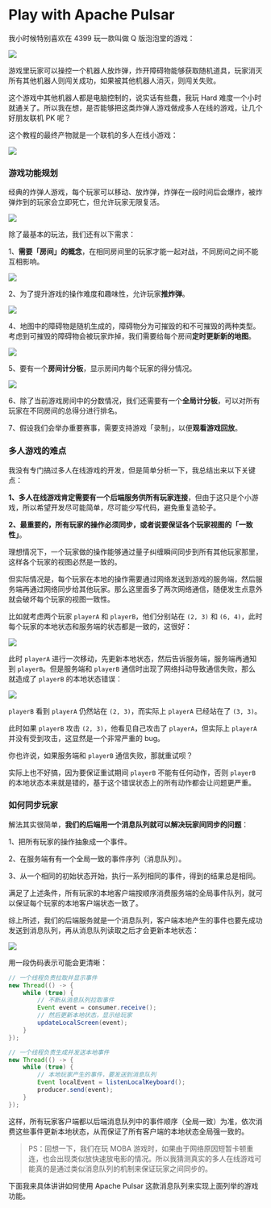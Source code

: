 # Play with Apache Pulsar

我小时候特别喜欢在 4399 玩一款叫做 Q 版泡泡堂的游戏：

![](./images/0.jpg)

游戏里玩家可以操控一个机器人放炸弹，炸开障碍物能够获取随机道具，玩家消灭所有其他机器人则闯关成功，如果被其他机器人消灭，则闯关失败。

这个游戏中其他机器人都是电脑控制的，说实话有些蠢，我玩 Hard 难度一个小时就通关了。所以我在想，是否能够把这类炸弹人游戏做成多人在线的游戏，让几个好朋友联机 PK 呢？

这个教程的最终产物就是一个联机的多人在线小游戏：

![](./images/preview.jpg)

### 游戏功能规划

经典的炸弹人游戏，每个玩家可以移动、放炸弹，炸弹在一段时间后会爆炸，被炸弹炸到的玩家会立即死亡，但允许玩家无限复活。

![](./images/revive.gif)

除了最基本的玩法，我们还有以下需求：

1、**需要「房间」的概念**，在相同房间里的玩家才能一起对战，不同房间之间不能互相影响。

![](./images/roomname.jpg)

2、为了提升游戏的操作难度和趣味性，允许玩家**推炸弹**。

![](./images/pushbomb.gif)

4、地图中的障碍物是随机生成的，障碍物分为可摧毁的和不可摧毁的两种类型。考虑到可摧毁的障碍物会被玩家炸掉，我们需要给每个房间**定时更新新的地图**。

![](./images/mapupdate.gif)

5、要有一个**房间计分板**，显示房间内每个玩家的得分情况。

![](./images/scoreboard.jpg)

6、除了当前游戏房间中的分数情况，我们还需要有一个**全局计分板**，可以对所有玩家在不同房间的总得分进行排名。

7、假设我们会举办重要赛事，需要支持游戏「录制」，以便**观看游戏回放**。

### 多人游戏的难点

我没有专门搞过多人在线游戏的开发，但是简单分析一下，我总结出来以下关键点：

**1、多人在线游戏肯定需要有一个后端服务供所有玩家连接**，但由于这只是个小游戏，所以希望开发尽可能简单，尽可能少写代码，避免重复造轮子。

**2、最重要的，所有玩家的操作必须同步，或者说要保证各个玩家视图的「一致性」**。

理想情况下，一个玩家做的操作能够通过量子纠缠瞬间同步到所有其他玩家那里，这样各个玩家的视图必然是一致的。

但实际情况是，每个玩家在本地的操作需要通过网络发送到游戏的服务端，然后服务端再通过网络同步给其他玩家。那么这里面多了两次网络通信，随便发生点意外就会破坏每个玩家的视图一致性。

比如就考虑两个玩家 `playerA` 和 `playerB`，他们分别站在 `(2, 3)` 和 `(6, 4)`，此时每个玩家的本地状态和服务端的状态都是一致的，这很好：

![](./images/1.jpeg)

此时 `playerA` 进行一次移动，先更新本地状态，然后告诉服务端，服务端再通知到 `playerB`。但是服务端和 `playerB` 通信时出现了网络抖动导致通信失败，那么就造成了 `playerB` 的本地状态错误：

![](./images/2.jpeg)

`playerB` 看到 `playerA` 仍然站在 `(2, 3)`，而实际上 `playerA` 已经站在了 `(3, 3)`。

此时如果 `playerB` 攻击 `(2, 3)`，他看见自己攻击了 `playerA`，但实际上 `playerA` 并没有受到攻击，这显然是一个非常严重的 bug。

你也许说，如果服务端和 `playerB` 通信失败，那就重试呗？

实际上也不好搞，因为要保证重试期间 `playerB` 不能有任何动作，否则 `playerB` 的本地状态本来就是错的，基于这个错误状态上的所有动作都会让问题更严重。

### 如何同步玩家

解法其实很简单，**我们的后端用一个消息队列就可以解决玩家间同步的问题**：

1、把所有玩家的操作抽象成一个事件。

2、在服务端有有一个全局一致的事件序列（消息队列）。

3、从一个相同的初始状态开始，执行一系列相同的事件，得到的结果总是相同。

满足了上述条件，所有玩家的本地客户端按顺序消费服务端的全局事件队列，就可以保证每个玩家的本地客户端状态一致了。

综上所述，我们的后端服务就是一个消息队列，客户端本地产生的事件也要先成功发送到消息队列，再从消息队列读取之后才会更新本地状态：

![](./images/3.jpeg)

用一段伪码表示可能会更清晰：

```java
// 一个线程负责拉取并显示事件
new Thread(() -> {
    while (true) {
        // 不断从消息队列拉取事件
        Event event = consumer.receive();
        // 然后更新本地状态，显示给玩家
        updateLocalScreen(event);
    }
});

// 一个线程负责生成并发送本地事件
new Thread(() -> {
    while (true) {
        // 本地玩家产生的事件，要发送到消息队列
        Event localEvent = listenLocalKeyboard();
        producer.send(event);
    }
});
```

这样，所有玩家客户端都以后端消息队列中的事件顺序（全局一致）为准，依次消费这些事件更新本地状态，从而保证了所有客户端的本地状态全局强一致的。

> PS：回想一下，我们在玩 MOBA 游戏时，如果由于网络原因短暂卡顿重连，也会出现类似放快速放电影的情况。所以我猜测真实的多人在线游戏可能真的是通过类似消息队列的机制来保证玩家之间同步的。

下面我来具体讲讲如何使用 Apache Pulsar 这款消息队列来实现上面列举的游戏功能。